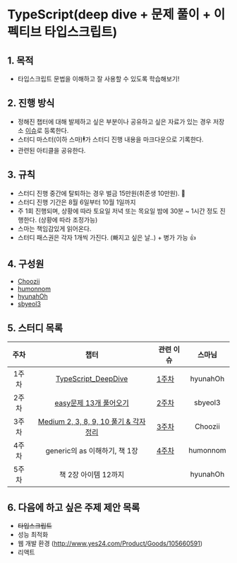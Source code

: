 # TypeScript(deep dive + 문제 풀이 + 이펙티브 타입스크립트)

## 1. 목적
- 타입스크립트 문법을 이해하고 잘 사용할 수 있도록 학습해보기!

## 2. 진행 방식
- 정해진 챕터에 대해 발제하고 싶은 부분이나 공유하고 싶은 자료가 있는 경우 저장소 [이슈](https://github.com/Choozii/fe-study/issues)로 등록한다.
- 스터디 마스터(이하 스마)🕴가 스터디 진행 내용을 마크다운으로 기록한다.
- 관련된 아티클을 공유한다.

## 3. 규칙
- 스터디 진행 중간에 탈퇴하는 경우 벌금 15만원(취준생 10만원). 💸
- 스터디 진행 기간은 8월 6일부터 10월 1일까지
- 주 1회 진행되며, 상황에 따라 토요일 저녁 또는 목요일 밤에 30분 ~ 1시간 정도 진행한다. (상황에 따라 조정가능)
- 스마는 책임감있게 읽어온다.
- 스터디 패스권은 각자 1개씩 가진다. (빠지고 싶은 날..) + 병가 가능 👍

## 4. 구성원
 - [Choozii](https://github.com/Choozii)
 - [humonnom](https://github.com/humonnom)
 - [hyunahOh](https://github.com/hyunahOh)
 - [sbyeol3](https://github.com/sbyeol3)

## 5. 스터디 목록

주차 | 챕터 | 관련 이슈 | 스마님
:---: | :---: | --- | :---:
1주차 | [TypeScript_DeepDive](https://basarat.gitbook.io/typescript/type-system) | [1주차](https://github.com/holdanddeepdive/typescript-study/issues/1) | hyunahOh
2주차 | [easy문제 13개 풀어오기](https://github.com/type-challenges/type-challenges) | [2주차](https://github.com/holdanddeepdive/typescript-study/issues?q=is%3Aissue+is%3Aopen+2%EC%A3%BC%EC%B0%A8) | sbyeol3
3주차 | [Medium 2, 3, 8, 9, 10 풀기 & 각자 정리](https://github.com/type-challenges/type-challenges) |[3주차](https://github.com/holdanddeepdive/typescript-study/issues?q=is%3Aissue+is%3Aopen+3%EC%A3%BC%EC%B0%A8+) | Choozii
4주차 | generic의 as 이해하기, 책 1장 | [4주차](https://github.com/holdanddeepdive/typescript-study/issues/14) | humonnom
5주차 | 책 2장 아이템 12까지 |  | hyunahOh

## 6. 다음에 하고 싶은 주제 제안 목록
- ~~타입스크립트~~
- 성능 최적화
- 웹 개발 환경 (http://www.yes24.com/Product/Goods/105660591)
- 리액트

